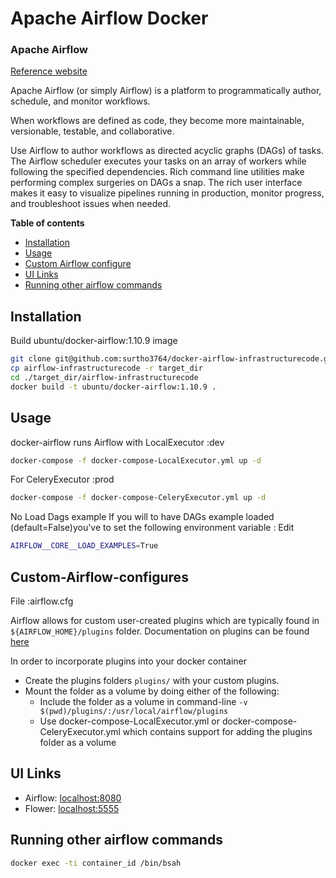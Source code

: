 <!--
 Licensed to the Apache Software Foundation (ASF) under one
 or more contributor license agreements.  See the NOTICE file
 distributed with this work for additional information
 regarding copyright ownership.  The ASF licenses this file
 to you under the Apache License, Version 2.0 (the
 "License"); you may not use this file except in compliance
 with the License.  You may obtain a copy of the License at

   http://www.apache.org/licenses/LICENSE-2.0

 Unless required by applicable law or agreed to in writing,
 software distributed under the License is distributed on an
 "AS IS" BASIS, WITHOUT WARRANTIES OR CONDITIONS OF ANY
 KIND, either express or implied.  See the License for the
 specific language governing permissions and limitations
 under the License.
-->


# Apache Airflow Docker
### Apache Airflow
[Reference website](https://github.com/puckel/docker-airflow)

Apache Airflow (or simply Airflow) is a platform to programmatically author, schedule, and monitor workflows.

When workflows are defined as code, they become more maintainable,
versionable, testable, and collaborative.

Use Airflow to author workflows as directed acyclic graphs (DAGs) of tasks. The Airflow scheduler executes your tasks on an array of workers while following the specified dependencies. Rich command line utilities make performing complex surgeries on DAGs a snap. The rich user interface makes it easy to visualize pipelines running in production, monitor progress, and troubleshoot issues when needed.

<!-- START doctoc generated TOC please keep comment here to allow auto update -->
<!-- DON'T EDIT THIS SECTION, INSTEAD RE-RUN doctoc TO UPDATE -->

**Table of contents**

- [Installation](#Installation)
- [Usage](#Usage)
- [Custom Airflow configure](#Custom-Airflow-configures)
- [UI Links](#UI-Links)
- [Running other airflow commands](#Running-other-airflow-commands)

<!-- END doctoc generated TOC please keep comment here to allow auto update -->


## Installation

Build ubuntu/docker-airflow:1.10.9 image

```bash
git clone git@github.com:surtho3764/docker-airflow-infrastructurecode.git
cp airflow-infrastructurecode -r target_dir
cd ./target_dir/airflow-infrastructurecode
docker build -t ubuntu/docker-airflow:1.10.9 .
```

## Usage
docker-airflow runs Airflow with 
LocalExecutor :dev
```bash
docker-compose -f docker-compose-LocalExecutor.yml up -d
```

For CeleryExecutor :prod
```bash
docker-compose -f docker-compose-CeleryExecutor.yml up -d
```

No Load Dags example
If you will to have DAGs example loaded (default=False)you've to set the following environment variable :
Edit
 ```bash
AIRFLOW__CORE__LOAD_EXAMPLES=True
 ```

## Custom-Airflow-configures

File :airflow.cfg

Airflow allows for custom user-created plugins which are typically found in `${AIRFLOW_HOME}/plugins` folder. Documentation on plugins can be found [here](https://airflow.apache.org/plugins.html)

In order to incorporate plugins into your docker container
- Create the plugins folders `plugins/` with your custom plugins.
- Mount the folder as a volume by doing either of the following:
    - Include the folder as a volume in command-line `-v $(pwd)/plugins/:/usr/local/airflow/plugins`
    - Use docker-compose-LocalExecutor.yml or docker-compose-CeleryExecutor.yml which contains support for adding the plugins folder as a volume


## UI Links

- Airflow: [localhost:8080](http://localhost:8080/)
- Flower: [localhost:5555](http://localhost:5555/)


## Running other airflow commands

 ```bash
docker exec -ti container_id /bin/bsah
 ```
